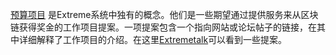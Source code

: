 [预算项目](introduction/workers) 是Extreme系统中独有的概念。他们是一些期望通过提供服务来从区块链获得奖金的工作项目提案。一项提案包含一个指向网站或论坛帖子的链接，在其中详细解释了工作项目的介绍。在这里[Extremetalk](https://extremetalk.org/index.php/board,103.0.html)可以看到一些提案。
